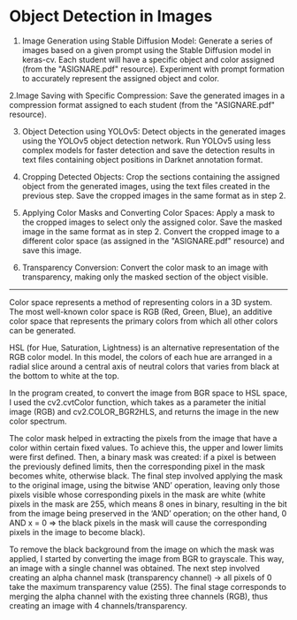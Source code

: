 # Object Detection in Images

1. Image Generation using Stable Diffusion Model:
Generate a series of images based on a given prompt using the Stable Diffusion model in keras-cv.
Each student will have a specific object and color assigned (from the "ASIGNARE.pdf" resource).
Experiment with prompt formation to accurately represent the assigned object and color.

2.Image Saving with Specific Compression:
Save the generated images in a compression format assigned to each student (from the "ASIGNARE.pdf" resource).

3. Object Detection using YOLOv5:
Detect objects in the generated images using the YOLOv5 object detection network.
Run YOLOv5 using less complex models for faster detection and save the detection results in text files containing object positions in Darknet annotation format.

4. Cropping Detected Objects:
Crop the sections containing the assigned object from the generated images, using the text files created in the previous step.
Save the cropped images in the same format as in step 2.

5. Applying Color Masks and Converting Color Spaces:
Apply a mask to the cropped images to select only the assigned color.
Save the masked image in the same format as in step 2.
Convert the cropped image to a different color space (as assigned in the "ASIGNARE.pdf" resource) and save this image.

6. Transparency Conversion:
Convert the color mask to an image with transparency, making only the masked section of the object visible.
------------------------------------------------------------------------------------------------------------------------------------------------------------------------------------------------------------------------------------------
Color space represents a method of representing colors in a 3D system. The most well-known color space is RGB (Red, Green, Blue), an additive color space that represents the primary colors from which all other colors can be generated.

HSL (for Hue, Saturation, Lightness) is an alternative representation of the RGB color model. In this model, the colors of each hue are arranged in a radial slice around a central axis of neutral colors that varies from black at the bottom to white at the top.

In the program created, to convert the image from BGR space to HSL space, I used the cv2.cvtColor function, which takes as a parameter the initial image (RGB) and cv2.COLOR_BGR2HLS, and returns the image in the new color spectrum.

The color mask helped in extracting the pixels from the image that have a color within certain fixed values. To achieve this, the upper and lower limits were first defined. Then, a binary mask was created: if a pixel is between the previously defined limits, then the corresponding pixel in the mask becomes white, otherwise black. The final step involved applying the mask to the original image, using the bitwise ‘AND’ operation, leaving only those pixels visible whose corresponding pixels in the mask are white (white pixels in the mask are 255, which means 8 ones in binary, resulting in the bit from the image being preserved in the ‘AND’ operation; on the other hand, 0 AND x = 0 => the black pixels in the mask will cause the corresponding pixels in the image to become black).

To remove the black background from the image on which the mask was applied, I started by converting the image from BGR to grayscale. This way, an image with a single channel was obtained. The next step involved creating an alpha channel mask (transparency channel) -> all pixels of 0 take the maximum transparency value (255). The final stage corresponds to merging the alpha channel with the existing three channels (RGB), thus creating an image with 4 channels/transparency.
